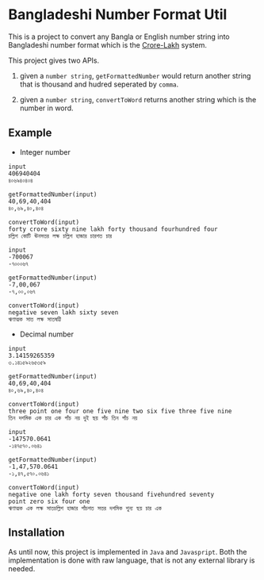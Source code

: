 # Bangladeshi Number Format Util
This is a project to convert any Bangla or English number string into Bangladeshi number format which is the [Crore-Lakh](https://en.wikipedia.org/wiki/Bengali_numerals) system. 

This project gives two APIs.

1. given a `number string`, `getFormattedNumber` would return another string that is thousand and hudred seperated by `comma`.

1. given a `number string`, `convertToWord` returns another string which is the number in word.

## Example
- Integer number 

```
input
406940404
৪০৬৯৪০৪০৪

getFormattedNumber(input)
40,69,40,404
৪০,৬৯,৪০,৪০৪

convertToWord(input)
forty crore sixty nine lakh forty thousand fourhundred four
চল্লিশ কোটি ঊনসত্তর লক্ষ চল্লিশ হাজার চারশত চার
```

```
input
-700067
-৭০০০৬৭

getFormattedNumber(input)
-7,00,067
-৭,০০,০৬৭

convertToWord(input)
negative seven lakh sixty seven
ঋণাত্মক সাত লক্ষ সাতষট্টি
```

- Decimal number 
```
input
3.14159265359
৩.১৪১৫৯২৬৫৩৫৯

getFormattedNumber(input)
40,69,40,404
৪০,৬৯,৪০,৪০৪

convertToWord(input)
three point one four one five nine two six five three five nine
তিন দশমিক এক চার এক পাঁচ নয় দুই ছয় পাঁচ তিন পাঁচ নয়
```


```
input
-147570.0641
-১৪৭৫৭০.০৬৪১

getFormattedNumber(input)
-1,47,570.0641
-১,৪৭,৫৭০.০৬৪১

convertToWord(input)
negative one lakh forty seven thousand fivehundred seventy
point zero six four one
ঋণাত্মক এক লক্ষ সাতচল্লিশ হাজার পাঁচশত সত্তর দশমিক শুন্য ছয় চার এক
```

## Installation
As until now, this project is implemented in `Java` and `Javaspript`. Both the implementation is done with raw language, that is not any external library is needed. 
